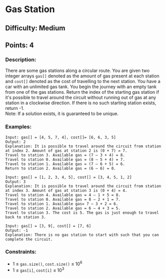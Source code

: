 # Gas Station
## Difficulty: Medium
## Points: 4
### Description:
There are some gas stations along a circular route. You are given two integer arrays `gas[]` denoted as the amount of gas present at each station and `cost[]` denoted as the cost of travelling to the next station. You have a car with an unlimited gas tank. You begin the journey with an empty tank from one of the gas stations. Return the index of the starting gas station if it's possible to travel around the circuit without running out of gas at any station in a clockwise direction. If there is no such starting station exists, return -1.  
Note: If a solution exists, it is guaranteed to be unique.

### Examples:
```
Input: gas[] = [4, 5, 7, 4], cost[]= [6, 6, 3, 5]
Output: 2
Explanation: It is possible to travel around the circuit from station at index 2. Amount of gas at station 2 is (0 + 7) = 7.
Travel to station 3. Available gas = (7 – 3 + 4) = 8.
Travel to station 0. Available gas = (8 – 5 + 4) = 7.
Travel to station 1. Available gas = (7 – 6 + 5) = 6.
Return to station 2. Available gas = (6 – 6) = 0.
```
```
Input: gas[] = [1, 2, 3, 4, 5], cost[] = [3, 4, 5, 1, 2]
Output: 3
Explanation: It is possible to travel around the circuit from station at index 3. Amount of gas at station 3 is (0 + 4) = 4.
Travel to station 4. Available gas = 4 – 1 + 5 = 8.
Travel to station 0. Available gas = 8 – 2 + 1 = 7.
Travel to station 1. Available gas= 7 – 3 + 2 = 6.
Travel to station 2. Available gas = 6 – 4 + 3 = 5.
Travel to station 3. The cost is 5. The gas is just enough to travel back to station 3.
```
```
Input: gas[] = [3, 9], cost[] = [7, 6]
Output: -1
Explanation: There is no gas station to start with such that you can complete the circuit.
```


### Constraints:
- 1 ≤ `gas.size()`, `cost.size()` ≤ 10<sup>6</sup>
- 1 ≤ `gas[i]`, `cost[i]` ≤ 10<sup>3</sup>